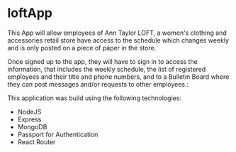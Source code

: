 # loftApp

This App will allow employees of Ann Taylor LOFT, a women's clothing and accessories retail store have access to the schedule which changes weekly and is only posted on a piece of paper in the store.

Once signed up to the app, they will have to sign in to access the information, that includes the weekly schedule, the list of registered employees and their title and phone numbers, and to a Bulletin Board where they can post messages and/or requests to other employees.:

This application was build using the following technologies:

- NodeJS
- Express
- MongoDB
- Passport for Authentication
- React Router

